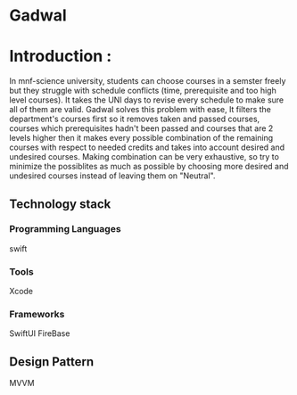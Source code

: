 # Gadwal

# Introduction :
In mnf-science university, students can choose courses in a semster freely but they struggle with schedule conflicts (time, prerequisite and too high level courses). It takes the UNI days to revise every schedule to make sure all of them are valid.
Gadwal solves this problem with ease, It filters the department's courses first so it removes taken and passed courses, courses which prerequisites hadn't been passed and courses that are 2 levels higher then it makes every possible combination of the remaining courses with respect to needed credits and takes into account desired and undesired courses. 
Making combination can be very exhaustive, so try to minimize the possiblites as much as possible by choosing more desired and undesired courses instead of leaving them on "Neutral".


## Technology stack

### Programming Languages
swift

### Tools
Xcode

### Frameworks
SwiftUI
FireBase

## Design Pattern
MVVM

